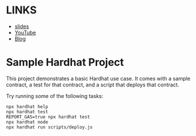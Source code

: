 # LINKS
- [slides](https://prezi.com/view/tfBOOrA3EPRJSJGZWeK3/)
- [YouTube](https://www.youtube.com/watch?v=jaXbGCmyBII)
- [Blog](https://mirror.xyz/0xC506dB1beb6555B1b887AD2aC518d9676Fa95e6b/t_wn8cycHwbt6Gh60T1lMQXLjqoWQPF_NsqIjhKwbr8)

# Sample Hardhat Project

This project demonstrates a basic Hardhat use case. It comes with a sample contract, a test for that contract, and a script that deploys that contract.

Try running some of the following tasks:

```shell
npx hardhat help
npx hardhat test
REPORT_GAS=true npx hardhat test
npx hardhat node
npx hardhat run scripts/deploy.js
```
